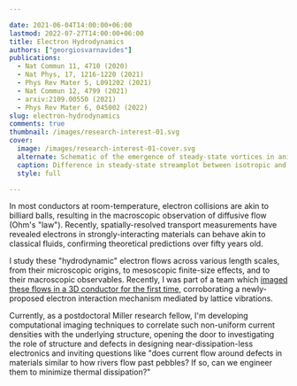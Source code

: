 ```yaml
---

date: 2021-06-04T14:00:00+06:00
lastmod: 2022-07-27T14:00:00+06:00
title: Electron Hydrodynamics
authors: ["georgiosvarnavides"]
publications:
  - Nat Commun 11, 4710 (2020)
  - Nat Phys, 17, 1216-1220 (2021)
  - Phys Rev Mater 5, L091202 (2021)
  - Nat Commun 12, 4799 (2021)
  - arxiv:2109.00550 (2021)
  - Phys Rev Mater 6, 045002 (2022)
slug: electron-hydrodynamics
comments: true
thumbnail: /images/research-interest-01.svg
cover:
  image: /images/research-interest-01-cover.svg
  alternate: Schematic of the emergence of steady-state vortices in anisotropic hydrodynamic flow
  caption: Difference in steady-state streamplot between isotropic and square-symmetry viscosity tensors in a corbino disk geometry, highlighting the emergence of steady-state vortices 
  style: full

---
```


In most conductors at room-temperature, electron collisions are akin to billiard balls, resulting in the macroscopic observation of diffusive flow (Ohm's "law").
Recently, spatially-resolved transport measurements have revealed electrons in strongly-interacting materials can behave akin to classical fluids, confirming theoretical predictions over fifty years old.

I study these "hydrodynamic" electron flows across various length scales, from their microscopic origins, to mesoscopic finite-size effects, and to their macroscopic observables.
Recently, I was part of a team which [imaged these flows in a 3D conductor for the first time](https://www.seas.harvard.edu/news/2021/09/first-glimpse-hydrodynamic-electron-flow-3d-materials), corroborating a newly-proposed electron interaction mechanism mediated by lattice vibrations.

Currently, as a postdoctoral Miller research fellow, I'm developing computational imaging techniques to correlate such non-uniform current densities with the underlying structure, opening the door to investigating the role of structure and defects in designing near-dissipation-less electronics and inviting questions like "does current flow around defects in materials similar to how rivers flow past pebbles? If so, can we engineer them to minimize thermal dissipation?"
